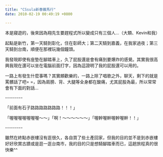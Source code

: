 ```yaml
---
title: "CSsula新春鐵馬行"
date: 2010-02-19 00:49:19 +0800

---
```

<p>本是寢遊的，後來因為翔先生要趕程式所以變成只有三個人...（大類、Kevin和我）</p><p>起點是新竹，第一天騎到彰化，住在彰師大；第二天騎到嘉義，在我家過夜；第三天騎到台南，順便在那裡玩幾個鐘頭。</p><p>我發現即使有座墊在腳踏車上，久了屁股還是會有痛到要爆炸的感覺。其實我很高興我現在還可以坐在電腦前面打字，因為這證明了我的屁股還可以用的。</p><p>一路上有發生什麼事嗎？其實頗歡樂的，一路上除了唱歌之外，聊天，剩下的就是罵髒話了吧= =，因為肩膀、背、大腿等全身都在酸痛，尤其屁股為最，所以常常會有下面的對話...</p><p>---------</p><p>「前面有石子路路路路路路路！！！」</p><p>「喔喔喔喔喔喔喔～～」「啊！～～～～～～」「喔幹喔幹喔幹喔幹！！」</p><p>---------</p><p>雖然在終點赤嵌樓沒有逛很久，各自買了些土產回家，但我的目的並不是到赤嵌樓好好欣賞古蹟或是逛一逛台南市，我的目的只是想騎腳踏車而已，這趟旅程真的很快樂^^</p><p>&nbsp;</p><p>&nbsp;</p>
